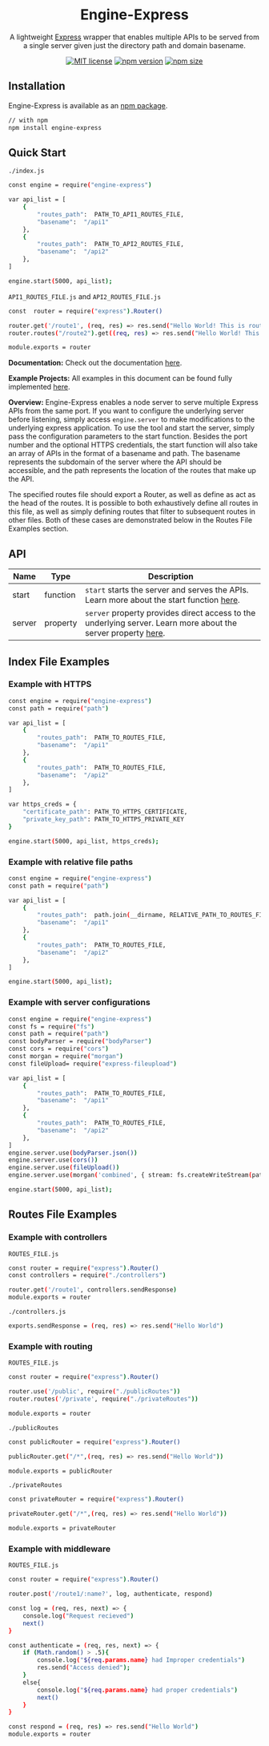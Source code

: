 <h1 align="center">Engine-Express</h1>

<div align="center">

A lightweight [Express](https://expressjs.com/) wrapper that enables multiple APIs to be served from a single server given just the directory path and domain basename.

[![MIT license](https://img.shields.io/badge/license-MIT-blue.svg)](https://github.com/matthewgferrari/engine-express/blob/main/LICENSE)
[![npm version](https://img.shields.io/npm/v/engine-express)](https://www.npmjs.com/package/express-engine)
[![npm size](https://img.shields.io/bundlephobia/min/engine-express)](https://github.com/matthewgferrari/engine-express/blob/main/src)

</div>

## Installation
Engine-Express is available as an [npm package](https://www.npmjs.com/package/engine-express).
```sh
// with npm
npm install engine-express
```
## Quick Start
`./index.js`
```sh
const engine = require("engine-express")

var api_list = [
	{
		"routes_path":  PATH_TO_API1_ROUTES_FILE,
		"basename":  "/api1"
	},
	{
		"routes_path":  PATH_TO_API2_ROUTES_FILE,
		"basename":  "/api2"
	},
]

engine.start(5000, api_list);
```

`API1_ROUTES_FILE.js` and `API2_ROUTES_FILE.js`
```sh
const  router = require("express").Router()

router.get('/route1', (req, res) => res.send("Hello World! This is route 1"))
router.routes("/route2").get((req, res) => res.send("Hello World! This is route 2"))

module.exports = router
```
   
**Documentation:** Check out the documentation [here](https://github.com/matthewgferrari/engine-express/blob/main/docs).

**Example Projects:** All examples in this document can be found fully implemented [here](https://github.com/matthewgferrari/engine-express/blob/main/example).

**Overview:** Engine-Express enables a node server to serve multiple Express APIs from the same port.  If you want to configure the underlying server before listening, simply access `engine.server` to make modifications to the underlying express application. To use the tool and start the server, simply pass the configuration parameters to the start function. Besides the port number and the optional HTTPS credentials, the start function will also take an array of APIs in the format of a basename and path. The basename represents the subdomain of the server where the API should be accessible, and the path represents the location of the routes that make up the API.

The specified routes file should export a Router, as well as define as act as the head of the routes. It is possible to both exhaustively define all routes in this file, as well as simply defining routes that filter to subsequent routes in other files. Both of these cases are demonstrated below in the Routes File Examples section.
## API
Name | Type | Description
-----|------|---------
start| function| `start` starts the server and serves the APIs. Learn more about the start function [here](https://github.com/matthewgferrari/engine-express/blob/main/docs/start.md).
server| property| `server` property provides direct access to the underlying server. Learn more about the server property [here](https://github.com/matthewgferrari/engine-express/blob/main/docs/server.md).

## Index File Examples
### Example with HTTPS
```sh
const engine = require("engine-express")
const path = require("path")

var api_list = [
	{
		"routes_path":  PATH_TO_ROUTES_FILE,
		"basename":  "/api1"
	},
	{
		"routes_path":  PATH_TO_ROUTES_FILE,
		"basename":  "/api2"
	},
]

var https_creds = {
    "certificate_path": PATH_TO_HTTPS_CERTIFICATE,
    "private_key_path": PATH_TO_HTTPS_PRIVATE_KEY
}

engine.start(5000, api_list, https_creds);
```
### Example with relative file paths
```sh
const engine = require("engine-express")
const path = require("path")

var api_list = [
	{
		"routes_path":  path.join(__dirname, RELATIVE_PATH_TO_ROUTES_FILE),
		"basename":  "/api1"
	},
	{
		"routes_path":  PATH_TO_ROUTES_FILE,
		"basename":  "/api2"
	},
]

engine.start(5000, api_list);
```
### Example with server configurations
```sh
const engine = require("engine-express")
const fs = require("fs")
const path = require("path")
const bodyParser = require("bodyParser")
const cors = require("cors")
const morgan = require("morgan")
const fileUpload= require("express-fileupload")

var api_list = [
	{
		"routes_path":  PATH_TO_ROUTES_FILE,
		"basename":  "/api1"
	},
	{
		"routes_path":  PATH_TO_ROUTES_FILE,
		"basename":  "/api2"
	},
]
engine.server.use(bodyParser.json())
engine.server.use(cors())
engine.server.use(fileUpload())
engine.server.use(morgan('combined', { stream: fs.createWriteStream(path.join(__dirname, '../engine-express.log'), { flags: 'a' }) }))

engine.start(5000, api_list);
```
## Routes File Examples
### Example with controllers

`ROUTES_FILE.js`
```sh
const router = require("express").Router()
const controllers = require("./controllers")

router.get('/route1', controllers.sendResponse)
module.exports = router
```

`./controllers.js`
```sh
exports.sendResponse = (req, res) => res.send("Hello World")
```
### Example with routing

`ROUTES_FILE.js`
```sh
const router = require("express").Router()

router.use('/public', require("./publicRoutes"))
router.routes('/private', require("./privateRoutes"))

module.exports = router
```
`./publicRoutes`
```sh
const publicRouter = require("express").Router()

publicRouter.get("/*",(req, res) => res.send("Hello World"))

module.exports = publicRouter
```
`./privateRoutes`
```sh
const privateRouter = require("express").Router()

privateRouter.get("/*",(req, res) => res.send("Hello World"))

module.exports = privateRouter
```
### Example with middleware
`ROUTES_FILE.js`
```sh
const router = require("express").Router()

router.post('/route1/:name?', log, authenticate, respond)

const log = (req, res, next) => {
	console.log("Request recieved")
	next()
}

const authenticate = (req, res, next) => {
	if (Math.random() > .5){
		console.log("${req.params.name} had Improper credentials")
		res.send("Access denied");
	}
	else{
		console.log("${req.params.name} had proper credentials")
		next()
	}
}

const respond = (req, res) => res.send("Hello World")
module.exports = router
```